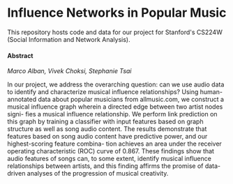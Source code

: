 # Influence Networks in Popular Music

This repository hosts code and data for our project for Stanford's CS224W (Social Information and Network Analysis).

#### Abstract
_Marco Alban, Vivek Choksi, Stephanie Tsai_

In our project, we address the overarching question: can we use audio data to identify and characterize musical influence relationships? Using human- annotated data about popular musicians from allmusic.com, we construct a musical influence graph wherein a directed edge between two artist nodes signi- fies a musical influence relationship. We perform link prediction on this graph by training a classifier with input features based on graph structure as well as song audio content. The results demonstrate that features based on song audio content have predictive power, and our highest-scoring feature combina- tion achieves an area under the receiver operating characteristic (ROC) curve of 0.867. These findings show that audio features of songs can, to some extent, identify musical influence relationships between artists, and this finding affirms the promise of data-driven analyses of the progression of musical creativity.
